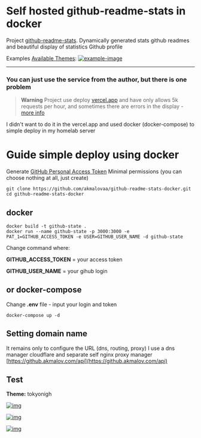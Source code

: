 # Self hosted github-readme-stats in docker

Project [github-readme-stats](https://github.com/anuraghazra/github-readme-stats). Dynamically generated stats github readmes and beautiful display of statistics Github profile

Examples [Available Themes](https://github.com/anuraghazra/github-readme-stats/blob/master/themes/README.md):
[![example-image](https://camo.githubusercontent.com/8fd2570f103d1aae8a4d8970535274ae19c2ee62587d8868d618be37001263d0/68747470733a2f2f7265732e636c6f7564696e6172792e636f6d2f616e7572616768617a72612f696d6167652f75706c6f61642f76313539353137343533362f6772732d7468656d65735f6c34796e6a612e706e67)]()


---

### You can just use the service from the author, but there is one problem

> **Warning**
> Project use deploy [vercel.app](https://github-readme-stats.vercel.app/api) and have only allows 5k requests per hour, and sometimes there are errors in the display - [more info](https://github.com/anuraghazra/github-readme-stats#deploy-on-your-own-vercel-instance)

I didn't want to do it in the vercel.app and used docker (docker-compose) to simple deploy in my homelab server


# Guide simple deploy using docker
Generate [GitHub Personal Access Token](https://docs.github.com/en/authentication/keeping-your-account-and-data-secure/creating-a-personal-access-token) 
Minimal permissions (you can choose nothing at all, just create)

```
git clone https://github.com/akmalovaa/github-readme-stats-docker.git
cd github-readme-stats-docker
```

## docker

```
docker build -t github-state .
docker run --name github-state -p 3000:3000 -e PAT_1=GITHUB_ACCESS_TOKEN -e USER=GITHUB_USER_NAME -d github-state
```
Change command where:

**GITHUB_ACCESS_TOKEN** = your access token

**GITHUB_USER_NAME** = your gihub login


## or docker-compose

Change **.env** file - input your login and token

```
docker-compose up -d
```


## Setting domain name
It remains only to configure the URL (dns, routing, proxy)
I use a dns manager cloudflare and separate self nginx proxy manager 
[https://github.akmalov.com/api](https://github.akmalov.com/api)

## Test

**Theme:** tokyonigh


[![img](https://github.akmalov.com/api?theme=tokyonight&count_private=true&show_icons=true)](https://github.akmalov.com/api?theme=tokyonight&count_private=true&show_icons=true)

[![img](https://github.akmalov.com/api/top-langs/?theme=tokyonight&count_private=true&show_icons=true)](https://github.akmalov.com/api/top-langs/?theme=tokyonight&count_private=true&show_icons=true)

[![img](https://github.akmalov.com/api/pin/?repo=github-readme-stats-docker&theme=tokyonight&count_private=true&show_icons=true)](https://github.akmalov.com/api/pin/?repo=github-readme-stats-docker&theme=tokyonight&count_private=true&show_icons=true)
